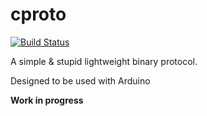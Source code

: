 cproto
==

[![Build Status](https://travis-ci.org/mechanical-hand/cproto.svg?branch=master)](https://travis-ci.org/mechanical-hand/cproto)

A simple & stupid lightweight binary protocol.

Designed to be used with Arduino


**Work in progress**
